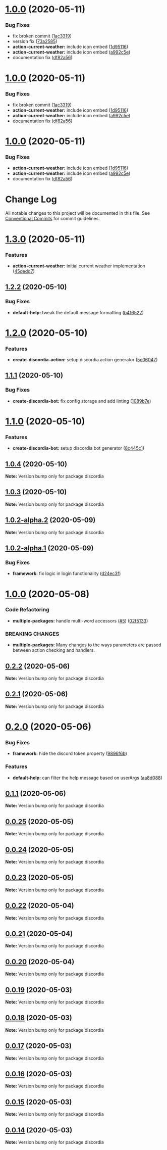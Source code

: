 <a name="1.0.0"></a>
# [1.0.0](https://github.com/mfasman95/discordia/compare/v1.3.0...v1.0.0) (2020-05-11)


### Bug Fixes

* fix broken commit ([1ac3319](https://github.com/mfasman95/discordia/commit/1ac3319))
* version fix ([73a2585](https://github.com/mfasman95/discordia/commit/73a2585))
* **action-current-weather:** include icon embed ([1d95116](https://github.com/mfasman95/discordia/commit/1d95116))
* **action-current-weather:** include icon embed ([a992c5e](https://github.com/mfasman95/discordia/commit/a992c5e))
* documentation fix ([df82a56](https://github.com/mfasman95/discordia/commit/df82a56))



<a name="1.0.0"></a>
# [1.0.0](https://github.com/mfasman95/discordia/compare/v1.3.0...v1.0.0) (2020-05-11)


### Bug Fixes

* fix broken commit ([1ac3319](https://github.com/mfasman95/discordia/commit/1ac3319))
* **action-current-weather:** include icon embed ([1d95116](https://github.com/mfasman95/discordia/commit/1d95116))
* **action-current-weather:** include icon embed ([a992c5e](https://github.com/mfasman95/discordia/commit/a992c5e))
* documentation fix ([df82a56](https://github.com/mfasman95/discordia/commit/df82a56))



<a name="1.0.0"></a>
# [1.0.0](https://github.com/mfasman95/discordia/compare/v1.3.0...v1.0.0) (2020-05-11)


### Bug Fixes

* **action-current-weather:** include icon embed ([1d95116](https://github.com/mfasman95/discordia/commit/1d95116))
* **action-current-weather:** include icon embed ([a992c5e](https://github.com/mfasman95/discordia/commit/a992c5e))
* documentation fix ([df82a56](https://github.com/mfasman95/discordia/commit/df82a56))



# Change Log

All notable changes to this project will be documented in this file.
See [Conventional Commits](https://conventionalcommits.org) for commit guidelines.

# [1.3.0](https://github.com/mfasman95/discordia/compare/v1.2.2...v1.3.0) (2020-05-11)


### Features

* **action-current-weather:** initial current weather implementation ([45dedd7](https://github.com/mfasman95/discordia/commit/45dedd7c70cb1d578fe20ae2ae1def0d1f639a6a))





## [1.2.2](https://github.com/mfasman95/discordia/compare/v1.2.1...v1.2.2) (2020-05-10)


### Bug Fixes

* **default-help:** tweak the default message formatting ([b416522](https://github.com/mfasman95/discordia/commit/b416522dc64f5ee86e740bc178b930c491d4b9cd))





# [1.2.0](https://github.com/mfasman95/discordia/compare/v1.1.1...v1.2.0) (2020-05-10)


### Features

* **create-discordia-action:** setup discordia action generator ([5c06047](https://github.com/mfasman95/discordia/commit/5c06047e5a207fb570bf69395b860108726c74c8))





## [1.1.1](https://github.com/mfasman95/discordia/compare/v1.1.0...v1.1.1) (2020-05-10)


### Bug Fixes

* **create-discordia-bot:** fix config storage and add linting ([1089b7e](https://github.com/mfasman95/discordia/commit/1089b7ed99afb8b470c06af2225f04190b7cb605))





# [1.1.0](https://github.com/mfasman95/discordia/compare/v1.0.4...v1.1.0) (2020-05-10)


### Features

* **create-discordia-bot:** setup discordia bot generator ([8c445c1](https://github.com/mfasman95/discordia/commit/8c445c1a1f90750ac0db73d1e478c39b10feffed))





## [1.0.4](https://github.com/mfasman95/discordia/compare/v1.0.3...v1.0.4) (2020-05-10)

**Note:** Version bump only for package discordia





## [1.0.3](https://github.com/mfasman95/discordia/compare/v1.0.2...v1.0.3) (2020-05-10)

**Note:** Version bump only for package discordia





## [1.0.2-alpha.2](https://github.com/mfasman95/discordia/compare/v1.0.2-alpha.1...v1.0.2-alpha.2) (2020-05-09)

**Note:** Version bump only for package discordia





## [1.0.2-alpha.1](https://github.com/mfasman95/discordia/compare/v1.0.2-alpha.0...v1.0.2-alpha.1) (2020-05-09)


### Bug Fixes

* **framework:** fix logic in login functionality ([d24ec3f](https://github.com/mfasman95/discordia/commit/d24ec3fbe831c72c2f5b9b8ddc40f1d4d383fc5b))





# [1.0.0](https://github.com/mfasman95/discordia/compare/v0.2.3...v1.0.0) (2020-05-08)


### Code Refactoring

* **multiple-packages:** handle multi-word accessors ([#5](https://github.com/mfasman95/discordia/issues/5)) ([02f5133](https://github.com/mfasman95/discordia/commit/02f51333cfb137006f1a15719a69e250f5ddb3e4))


### BREAKING CHANGES

* **multiple-packages:** Many changes to the ways parameters are passed between action checking and handlers.





## [0.2.2](https://github.com/mfasman95/discordia/compare/v0.2.1...v0.2.2) (2020-05-06)

**Note:** Version bump only for package discordia





## [0.2.1](https://github.com/mfasman95/discordia/compare/v0.2.0...v0.2.1) (2020-05-06)

**Note:** Version bump only for package discordia





# [0.2.0](https://github.com/mfasman95/discordia/compare/v0.1.1...v0.2.0) (2020-05-06)


### Bug Fixes

* **framework:** hide the discord token property ([9896f6b](https://github.com/mfasman95/discordia/commit/9896f6bdcc2950e81a0bc46531a41d22a4ca9168))


### Features

* **default-help:** can filter the help message based on userArgs ([aa8d088](https://github.com/mfasman95/discordia/commit/aa8d0886b881e5f3cee4e7348c0d67701dd28956))





## [0.1.1](https://github.com/mfasman95/discordia/compare/v0.1.0...v0.1.1) (2020-05-06)

**Note:** Version bump only for package discordia





## [0.0.25](https://github.com/mfasman95/discordia/compare/v0.0.24...v0.0.25) (2020-05-05)

**Note:** Version bump only for package discordia





## [0.0.24](https://github.com/mfasman95/discordia/compare/v0.0.23...v0.0.24) (2020-05-05)

**Note:** Version bump only for package discordia





## [0.0.23](https://github.com/mfasman95/discordia/compare/v0.0.22...v0.0.23) (2020-05-05)

**Note:** Version bump only for package discordia





## [0.0.22](https://github.com/mfasman95/discordia/compare/v0.0.21...v0.0.22) (2020-05-04)

**Note:** Version bump only for package discordia





## [0.0.21](https://github.com/mfasman95/discordia/compare/v0.0.20...v0.0.21) (2020-05-04)

**Note:** Version bump only for package discordia





## [0.0.20](https://github.com/mfasman95/discordia/compare/v0.0.19...v0.0.20) (2020-05-04)

**Note:** Version bump only for package discordia





## [0.0.19](https://github.com/mfasman95/discordia/compare/v0.0.18...v0.0.19) (2020-05-03)

**Note:** Version bump only for package discordia





## [0.0.18](https://github.com/mfasman95/discordia/compare/v0.0.17...v0.0.18) (2020-05-03)

**Note:** Version bump only for package discordia





## [0.0.17](https://github.com/mfasman95/discordia/compare/v0.0.16...v0.0.17) (2020-05-03)

**Note:** Version bump only for package discordia





## [0.0.16](https://github.com/mfasman95/discordia/compare/v0.0.15...v0.0.16) (2020-05-03)

**Note:** Version bump only for package discordia





## [0.0.15](https://github.com/mfasman95/discordia/compare/v0.0.14...v0.0.15) (2020-05-03)

**Note:** Version bump only for package discordia





## [0.0.14](https://github.com/mfasman95/discordia/compare/v0.0.13...v0.0.14) (2020-05-03)

**Note:** Version bump only for package discordia
